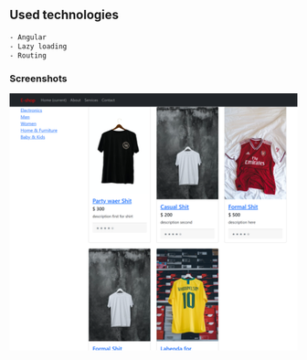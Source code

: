## Used technologies
    - Angular
    - Lazy loading
    - Routing

### Screenshots
![](screenshots/screenshot1.png)